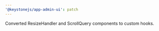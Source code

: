 ```yaml
---
'@keystonejs/app-admin-ui': patch
---
```


Converted ResizeHandler and ScrollQuery components to custom hooks.
